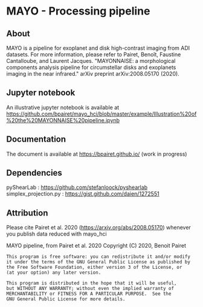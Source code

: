 MAYO - Processing pipeline
==========================

About
-----
MAYO is a pipeline for exoplanet and disk high-contrast imaging from ADI datasets. For more information, please refer to 
Pairet, Benoît, Faustine Cantalloube, and Laurent Jacques.
"MAYONNAISE: a morphological components analysis pipeline for circumstellar disks and exoplanets imaging in the near infrared." arXiv preprint arXiv:2008.05170 (2020).  

Jupyter notebook
----------------
An illustrative jupyter notebook is available at https://github.com/bpairet/mayo_hci/blob/master/example/Illustration%20of%20the%20MAYONNAISE%20pipeline.ipynb

Documentation
-------------
The document is available at https://bpairet.github.io/ (work in progress)

Dependencies
------------
pyShearLab : https://github.com/stefanloock/pyshearlab
simplex_projection.py : https://gist.github.com/daien/1272551


Attribution
-----------
Please cite Pairet et al. 2020 (https://arxiv.org/abs/2008.05170)
whenever you publish data reduced with mayo_hci


MAYO pipeline, from Pairet et al. 2020
    Copyright (C) 2020, Benoit Pairet

    This program is free software: you can redistribute it and/or modify
    it under the terms of the GNU General Public License as published by
    the Free Software Foundation, either version 3 of the License, or
    (at your option) any later version.

    This program is distributed in the hope that it will be useful,
    but WITHOUT ANY WARRANTY; without even the implied warranty of
    MERCHANTABILITY or FITNESS FOR A PARTICULAR PURPOSE.  See the
    GNU General Public License for more details.
